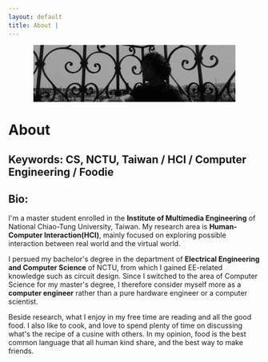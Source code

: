 ```yaml
---
layout: default
title: About | 
---
```


<img src="/images/IMG_2586_crop.jpg"
    style="width: 80%;
    height: 80%;
    display: block;
    margin-left: auto;
    margin-right: auto"
    >

# About

## Keywords: CS, NCTU, Taiwan / HCI / Computer Engineering / Foodie

## Bio:

I'm a master student enrolled in the **Institute of Multimedia Engineering** of National Chiao-Tung University, Taiwan. My research area is **Human-Computer Interaction(HCI)**, mainly focused on exploring possible interaction between real world and the virtual world.

I persued my bachelor's degree in the department of **Electrical Engineering and Computer Science** of NCTU, from which I gained EE-related knowledge such as circuit design. Since I switched to the area of Computer Science for my master's degree, I therefore consider myself more as a **computer engineer** rather than a pure hardware engineer or a computer scientist.

Beside research, what I enjoy in my free time are reading and all the good food. I also like to cook, and love to spend plenty of time on discussing what's the recipe of a cusine with others. In my opinion, food is the best common language that all human kind share, and the best way to make friends.
